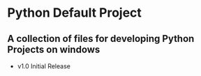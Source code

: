 # Python Default Project

## A collection of files for developing Python Projects on windows

*  v1.0 Initial Release

<!-- markdownlint-disable-file required-headings -->
	
